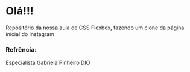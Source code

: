 # Olá!!!

Repositório da nossa aula de CSS Flexbox, fazendo um clone da página inicial do Instagram

### Refrência:

Especialista Gabriela Pinheiro
DIO



